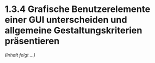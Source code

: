 # 1.3.4 Grafische Benutzerelemente einer GUI unterscheiden und allgemeine Gestaltungskriterien präsentieren

*(Inhalt folgt ...)*
